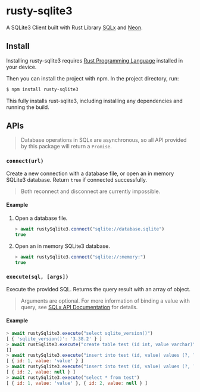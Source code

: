 # rusty-sqlite3

A SQLite3 Client built with Rust Library [SQLx](https://github.com/launchbadge/sqlx) and [Neon](https://neon-bindings.com/).

## Install

Installing rusty-sqlite3 requires [Rust Programming Language](https://rustup.rs/) installed in your device.

Then you can install the project with npm. In the project directory, run:

```sh
$ npm install rusty-sqlite3
```

This fully installs rust-sqlite3, including installing any dependencies and running the build.

## APIs

> Database operations in SQLx are asynchronous, so all API provided by this package will return a `Promise`.

### `connect(url)`

Create a new connection with a database file, or open an in memory SQLite3 database. Return `true` if connected successfully.

> Both reconnect and disconnect are currently impossible.

#### Example

1. Open a database file.

    ```javascript
    > await rustySqlite3.connect("sqlite://database.sqlite")
    true
    ```

2. Open an in memory SQLite3 database.

    ```javascript
    > await rustySqlite3.connect("sqlite://:memory:")
    true
    ```

### `execute(sql, [args])`

Execute the provided SQL. Returns the query result with an array of object.

> Arguments are optional. For more information of binding a value with query, see [SQLx API Documentation](https://docs.rs/sqlx/latest/sqlx/query/struct.Query.html#method.bind) for details.

#### Example

```javascript
> await rustySqlite3.execute("select sqlite_version()")
[ { 'sqlite_version()': '3.38.2' } ]
> await rustSqlite3.execute("create table test (id int, value varchar)")
[]
> await rustySqlite3.execute("insert into test (id, value) values (?, ?) returning *", [1, "value"])
[ { id: 1, value: 'value' } ]
> await rustySqlite3.execute("insert into test (id, value) values (?, ?) returning *", [2, null])
[ { id: 2, value: null } ]
> await rustySqlite3.execute("select * from test")
[ { id: 1, value: 'value' }, { id: 2, value: null } ]
```

